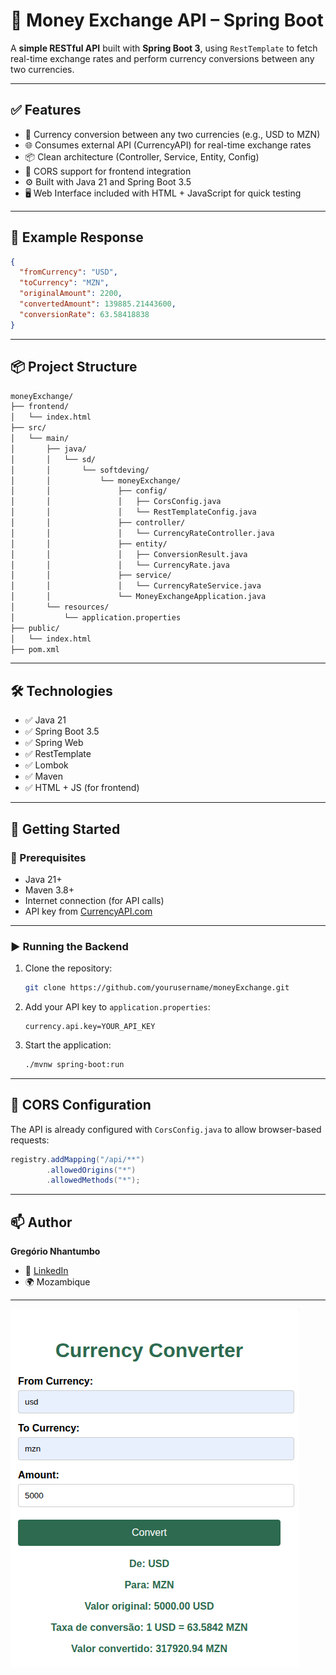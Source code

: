 # 💱 Money Exchange API – Spring Boot

A **simple RESTful API** built with **Spring Boot 3**, using `RestTemplate` to fetch real-time exchange rates and perform currency conversions between any two currencies.

---

## ✅ Features

- 🔁 Currency conversion between any two currencies (e.g., USD to MZN)
- 🌐 Consumes external API (CurrencyAPI) for real-time exchange rates
- 📦 Clean architecture (Controller, Service, Entity, Config)
- 🔐 CORS support for frontend integration
- ⚙️ Built with Java 21 and Spring Boot 3.5
- 🖥️ Web Interface included with HTML + JavaScript for quick testing

---

## 🧪 Example Response

```json
{
  "fromCurrency": "USD",
  "toCurrency": "MZN",
  "originalAmount": 2200,
  "convertedAmount": 139885.21443600,
  "conversionRate": 63.58418838
}
```

---

## 📦 Project Structure

```bash
moneyExchange/
├── frontend/
│   └── index.html
├── src/
│   └── main/
│       ├── java/
│       │   └── sd/
│       │       └── softdeving/
│       │           └── moneyExchange/
│       │               ├── config/
│       │               │   ├── CorsConfig.java
│       │               │   └── RestTemplateConfig.java
│       │               ├── controller/
│       │               │   └── CurrencyRateController.java
│       │               ├── entity/
│       │               │   ├── ConversionResult.java
│       │               │   └── CurrencyRate.java
│       │               ├── service/
│       │               │   └── CurrencyRateService.java
│       │               └── MoneyExchangeApplication.java
│       └── resources/
│           └── application.properties
├── public/
│   └── index.html
├── pom.xml
```

---

## 🛠️ Technologies

- ✅ Java 21
- ✅ Spring Boot 3.5
- ✅ Spring Web
- ✅ RestTemplate
- ✅ Lombok
- ✅ Maven
- ✅ HTML + JS (for frontend)

---

## 🚀 Getting Started

### 🔧 Prerequisites

- Java 21+
- Maven 3.8+
- Internet connection (for API calls)
- API key from [CurrencyAPI.com](https://currencyapi.com)

---

### ▶️ Running the Backend

1. Clone the repository:
   ```bash
   git clone https://github.com/yourusername/moneyExchange.git
   ```

2. Add your API key to `application.properties`:
   ```properties
   currency.api.key=YOUR_API_KEY
   ```

3. Start the application:
   ```bash
   ./mvnw spring-boot:run
   ```

---

## 🔐 CORS Configuration

The API is already configured with `CorsConfig.java` to allow browser-based requests:

```java
registry.addMapping("/api/**")
        .allowedOrigins("*")
        .allowedMethods("*");
```

---

## 📫 Author

**Gregório Nhantumbo**

- 🔗 [LinkedIn](https://www.linkedin.com/in/greg%C3%B3rio-nhantumbo-537a96282/)
- 🌍 Mozambique

---
![Logo do Projeto](src/main/resources/static/imgs/moneyExchange.png)

